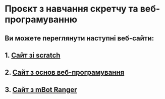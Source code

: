 # Проєкт з навчання скретчу та веб-програмуванню

## Ви можете переглянути наступні веб-сайти:

## 1. [Сайт зі scratch](https://osvita-code.me/scratchpages/)
## 2. [Сайт з основ веб-програмування](https://osvita-code.github.io/web/)
## 3. [Сайт з mBot Ranger](https://osvita-code.github.io/robot/)

